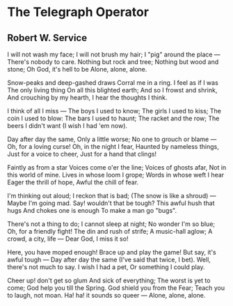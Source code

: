 # The Telegraph Operator
## Robert W. Service
I will not wash my face;
I will not brush my hair;
I "pig" around the place —
There's nobody to care.
Nothing but rock and tree;
Nothing but wood and stone;
Oh God, it's hell to be
Alone, alone, alone.

Snow-peaks and deep-gashed draws
Corral me in a ring.
I feel as if I was
The only living thing
On all this blighted earth;
And so I frowst and shrink,
And crouching by my hearth,
I hear the thoughts I think.

I think of all I miss —
The boys I used to know;
The girls I used to kiss;
The coin I used to blow:
The bars I used to haunt;
The racket and the row;
The beers I didn't want
(I wish I had 'em now).

Day after day the same,
Only a little worse;
No one to grouch or blame —
Oh, for a loving curse!
Oh, in the night I fear,
Haunted by nameless things,
Just for a voice to cheer,
Just for a hand that clings!

Faintly as from a star
Voices come o'er the line;
Voices of ghosts afar,
Not in this world of mine.
Lives in whose loom I grope;
Words in whose weft I hear
Eager the thrill of hope,
Awful the chill of fear.

I'm thinking out aloud;
I reckon that is bad;
(The snow is like a shroud) —
Maybe I'm going mad.
Say! wouldn't that be tough?
This awful hush that hugs
And chokes one is enough
To make a man go "bugs".

There's not a thing to do;
I cannot sleep at night;
No wonder I'm so blue;
Oh, for a friendly fight!
The din and rush of strife;
A music-hall aglow;
A crowd, a city, life —
Dear God, I miss it so!

Here, you have moped enough!
Brace up and play the game!
But say, it's awful tough —
Day after day the same
(I've said that twice, I bet).
Well, there's not much to say.
I wish I had a pet,
Or something I could play.

Cheer up! don't get so glum
And sick of everything;
The worst is yet to come;
God help you till the Spring.
God shield you from the Fear;
Teach you to laugh, not moan.
Ha! ha! it sounds so queer —
Alone, alone, alone.